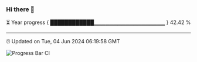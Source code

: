 ### Hi there 👋

⏳ Year progress { ████████████▁▁▁▁▁▁▁▁▁▁▁▁▁▁▁▁▁▁ } 42.42 %

---

⏰ Updated on Tue, 04 Jun 2024 06:19:58 GMT

![Progress Bar CI](https://github.com/liununu/liununu/workflows/Progress%20Bar%20CI/badge.svg)
